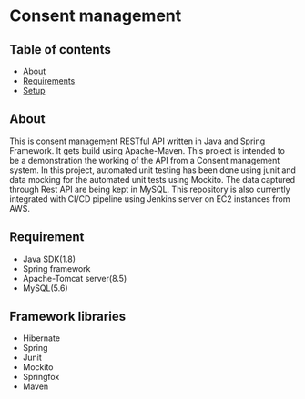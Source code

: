 # Consent management

## Table of contents
* [About](#About)
* [Requirements](#Requirements)
* [Setup](#Setup)

## About
This is consent management RESTful API written in Java and Spring Framework. It gets build using Apache-Maven. This project is intended to be a demonstration the working of the API from a Consent management system. In this project, automated unit testing has been done using junit and data mocking for the automated unit tests using Mockito. The data captured through Rest API are being kept in MySQL. This repository is also currently integrated with CI/CD pipeline using Jenkins server on EC2 instances from AWS. 


## Requirement
* Java SDK(1.8)
* Spring framework
* Apache-Tomcat server(8.5)
* MySQL(5.6)

## Framework libraries
* Hibernate
* Spring
* Junit
* Mockito
* Springfox
* Maven

## 
